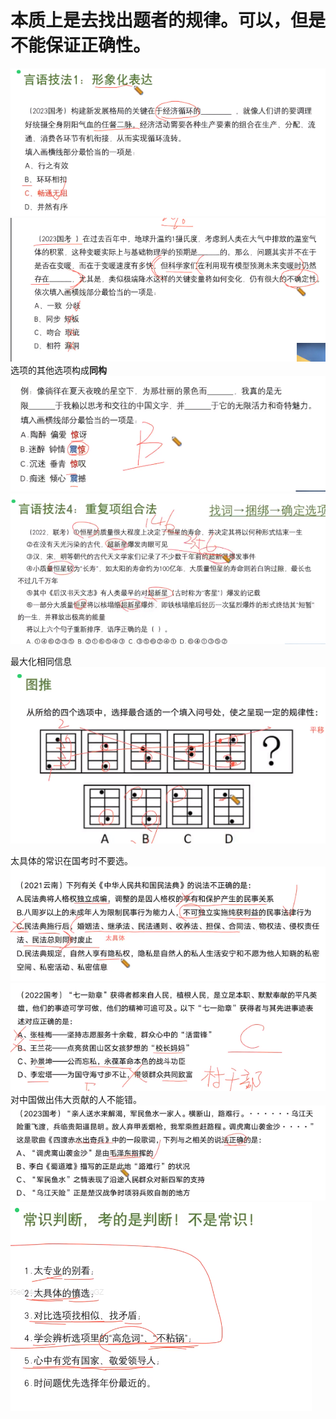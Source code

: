 # 本质上是去找出题者的规律。可以，但是不能保证正确性。

![搭配恰当](image.png)
![同样也是](image-1.png)
选项的其他选项构成**同构**
![交叉重合法](image-2.png)
![重复项组合法](image-3.png)

最大化相同信息
![图推](image-4.png)

太具体的常识在国考时不要选。
![法律](image-5.png)
![人](image-6.png)
对中国做出伟大贡献的人不能错。
![领导要紧](image-7.png)
![常识方法](image-8.png)